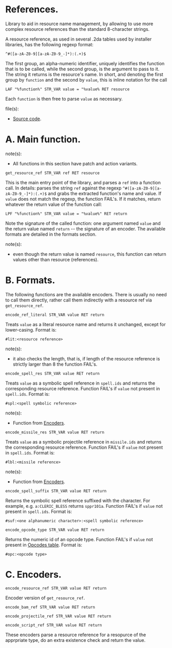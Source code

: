 # References.

Library to aid in resource name management, by allowing to use more complex resource references than the standard 8-character strings.

A resource reference, as used in several .2da tables used by installer libraries, has the following regexp format:

```regexp
^#([a-zA-Z0-9][a-zA-Z0-9_-]*):(.+)$
```

The first group, an alpha-numeric identifier, uniquely identifies the function that is to be called, while the second group, is the argument to pass to it. The string it returns is the resource's name. In short, and denoting the first group by `function` and the second by `value`, this is inline notation for the call

```weidu
LAF "%function%" STR_VAR value = "%value% RET resource
```

Each `function` is then free to parse `value` as necessary.

file(s):

* [Source code](../../references.tpa).

# A. Main function.

note(s):
* All functions in this section have patch and action variants.

`get_resource_ref STR_VAR ref RET resource`

This is the main entry point of the library, and parses a `ref` into a function call. In details: parses the string `ref` against the regexp `^#([a-zA-Z0-9][a-zA-Z0-9_-]*):(.+)$` and grabs the extracted function's name and value. If `value` does not match the regexp, the function FAIL's. If it matches, return whatever the return value of the function call:

```weidu
LPF "%function%" STR_VAR value = "%value%" RET return
```

Note the signature of the called function: one argument named `value` and the return value named `return` -- the signature of an encoder. The available formats are detailed in the formats section.

note(s):
* even though the return value is named `resource`, this function can return values other than resource (references).

# B. Formats.

The following functions are the available encoders. There is usually no need to call them directly, rather call them indirectly with a resource ref via `get_resource_ref`.

`encode_ref_literal STR_VAR value RET return`

Treats `value` as a literal resource name and returns it unchanged, except for lower-casing. Format is:

```
#lit:<resource reference>
```

note(s):
* it also checks the length, that is, if length of the resource reference is strictly larger than 8 the function FAIL's.

`encode_spell_res STR_VAR value RET return`

Treats `value` as a symbolic spell reference in `spell.ids` and returns the corresponding resource reference. Function FAIL's if `value` not present in `spell.ids`. Format is:

```
#spl:<spell symbolic reference>
```

note(s):
* Function from [Encoders](./internal/encoders.md).

`encode_missile_res STR_VAR value RET return`

Treats `value` as a symbolic projectile reference in `missile.ids` and returns the corresponding resource reference. Function FAIL's if `value` not present in `spell.ids`. Format is:

```
#lbl:<missile reference>
```

note(s):
* Function from [Encoders](./internal/encoders.md).

`encode_spell_suffix STR_VAR value RET return`

Returns the symbolic spell reference suffixed with the character. For example, e.g. `a:CLERIC_BLESS` returns `sppr101a`. Function FAIL's if `value` not present in `spell.ids`. Format is:

```
#suf:<one alphanumeric character>:<spell symbolic reference>
```

`encode_opcode_type STR_VAR value RET return`

Returns the numeric id of an opcode type. Function FAIL's if `value` not present in [Opcodes table](../../resources/2da/opcodes/types.2da). Format is:

```
#opc:<opcode type>
```

# C. Encoders.

`encode_resource_ref STR_VAR value RET return`

Encoder version of `get_resource_ref`.

`encode_bam_ref STR_VAR value RET return`

`encode_projectile_ref STR_VAR value RET return`

`encode_script_ref STR_VAR value RET return`

These encoders parse a resource reference for a resopurce of the apprpriate type, do an extra existence check and return the value.
